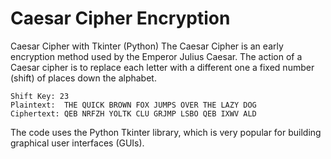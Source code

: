 # Caesar Cipher Encryption

Caesar Cipher with Tkinter (Python)
The Caesar Cipher is an early encryption method used by the Emperor Julius Caesar. The action of a Caesar cipher is to replace each letter with a different one a fixed number (shift) of places down the alphabet.

```
Shift Key: 23
Plaintext:  THE QUICK BROWN FOX JUMPS OVER THE LAZY DOG
Ciphertext: QEB NRFZH YOLTK CLU GRJMP LSBO QEB IXWV ALD
```

The code uses the Python Tkinter library, which is very popular for building graphical user interfaces (GUIs). 